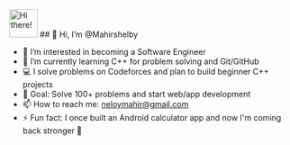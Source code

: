 <img src="https://media3.giphy.com/media/v1.Y2lkPTc5MGI3NjExbzNkb29zd3RlbDNyajZkZzhuYTgwbHhya3g3eTYwb21rNHZpZmJ1YyZlcD12MV9pbnRlcm5hbF9naWZfYnlfaWQmY3Q9Zw/H6ElenJhypaSaQYP9V/giphy.gif" width="50" alt="Hi there!" />
## 👋 Hi, I’m @Mahirshelby

- 👀 I’m interested in becoming a Software Engineer
- 🌱 I’m currently learning C++ for problem solving and Git/GitHub
- 💻 I solve problems on Codeforces and plan to build beginner C++ projects
- 🎯 Goal: Solve 100+ problems and start web/app development
- 📫 How to reach me: neloymahir@gmail.com
- ⚡ Fun fact: I once built an Android calculator app and now I'm coming back stronger 💪


<!---
Mahirshelby/Mahirshelby is a ✨ special ✨ repository because its `README.md` (this file) appears on your GitHub profile.
You can click the Preview link to take a look at your changes.
--->
